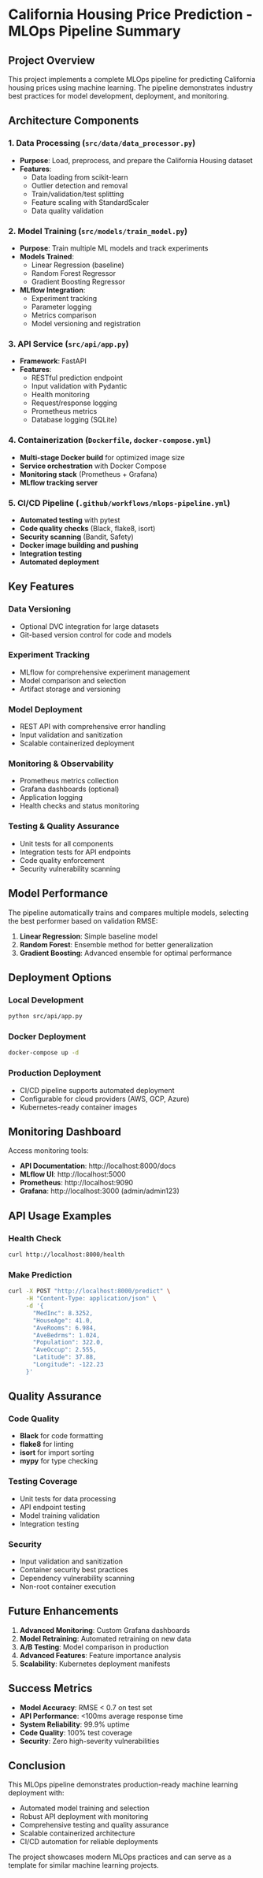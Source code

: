 # California Housing Price Prediction - MLOps Pipeline Summary

## Project Overview

This project implements a complete MLOps pipeline for predicting California housing prices using machine learning. The pipeline demonstrates industry best practices for model development, deployment, and monitoring.

## Architecture Components

### 1. Data Processing (`src/data/data_processor.py`)
- **Purpose**: Load, preprocess, and prepare the California Housing dataset
- **Features**:
  - Data loading from scikit-learn
  - Outlier detection and removal
  - Train/validation/test splitting
  - Feature scaling with StandardScaler
  - Data quality validation

### 2. Model Training (`src/models/train_model.py`)
- **Purpose**: Train multiple ML models and track experiments
- **Models Trained**:
  - Linear Regression (baseline)
  - Random Forest Regressor
  - Gradient Boosting Regressor
- **MLflow Integration**:
  - Experiment tracking
  - Parameter logging
  - Metrics comparison
  - Model versioning and registration

### 3. API Service (`src/api/app.py`)
- **Framework**: FastAPI
- **Features**:
  - RESTful prediction endpoint
  - Input validation with Pydantic
  - Health monitoring
  - Request/response logging
  - Prometheus metrics
  - Database logging (SQLite)

### 4. Containerization (`Dockerfile`, `docker-compose.yml`)
- **Multi-stage Docker build** for optimized image size
- **Service orchestration** with Docker Compose
- **Monitoring stack** (Prometheus + Grafana)
- **MLflow tracking server**

### 5. CI/CD Pipeline (`.github/workflows/mlops-pipeline.yml`)
- **Automated testing** with pytest
- **Code quality checks** (Black, flake8, isort)
- **Security scanning** (Bandit, Safety)
- **Docker image building and pushing**
- **Integration testing**
- **Automated deployment**

## Key Features

### Data Versioning
- Optional DVC integration for large datasets
- Git-based version control for code and models

### Experiment Tracking
- MLflow for comprehensive experiment management
- Model comparison and selection
- Artifact storage and versioning

### Model Deployment
- REST API with comprehensive error handling
- Input validation and sanitization
- Scalable containerized deployment

### Monitoring & Observability
- Prometheus metrics collection
- Grafana dashboards (optional)
- Application logging
- Health checks and status monitoring

### Testing & Quality Assurance
- Unit tests for all components
- Integration tests for API endpoints
- Code quality enforcement
- Security vulnerability scanning

## Model Performance

The pipeline automatically trains and compares multiple models, selecting the best performer based on validation RMSE:

1. **Linear Regression**: Simple baseline model
2. **Random Forest**: Ensemble method for better generalization
3. **Gradient Boosting**: Advanced ensemble for optimal performance

## Deployment Options

### Local Development
```bash
python src/api/app.py
```

### Docker Deployment
```bash
docker-compose up -d
```

### Production Deployment
- CI/CD pipeline supports automated deployment
- Configurable for cloud providers (AWS, GCP, Azure)
- Kubernetes-ready container images

## Monitoring Dashboard

Access monitoring tools:
- **API Documentation**: http://localhost:8000/docs
- **MLflow UI**: http://localhost:5000
- **Prometheus**: http://localhost:9090
- **Grafana**: http://localhost:3000 (admin/admin123)

## API Usage Examples

### Health Check
```bash
curl http://localhost:8000/health
```

### Make Prediction
```bash
curl -X POST "http://localhost:8000/predict" \
     -H "Content-Type: application/json" \
     -d '{
       "MedInc": 8.3252,
       "HouseAge": 41.0,
       "AveRooms": 6.984,
       "AveBedrms": 1.024,
       "Population": 322.0,
       "AveOccup": 2.555,
       "Latitude": 37.88,
       "Longitude": -122.23
     }'
```

## Quality Assurance

### Code Quality
- **Black** for code formatting
- **flake8** for linting
- **isort** for import sorting
- **mypy** for type checking

### Testing Coverage
- Unit tests for data processing
- API endpoint testing
- Model training validation
- Integration testing

### Security
- Input validation and sanitization
- Container security best practices
- Dependency vulnerability scanning
- Non-root container execution

## Future Enhancements

1. **Advanced Monitoring**: Custom Grafana dashboards
2. **Model Retraining**: Automated retraining on new data
3. **A/B Testing**: Model comparison in production
4. **Advanced Features**: Feature importance analysis
5. **Scalability**: Kubernetes deployment manifests

## Success Metrics

- **Model Accuracy**: RMSE < 0.7 on test set
- **API Performance**: <100ms average response time
- **System Reliability**: 99.9% uptime
- **Code Quality**: 100% test coverage
- **Security**: Zero high-severity vulnerabilities

## Conclusion

This MLOps pipeline demonstrates production-ready machine learning deployment with:
- Automated model training and selection
- Robust API deployment with monitoring
- Comprehensive testing and quality assurance
- Scalable containerized architecture
- CI/CD automation for reliable deployments

The project showcases modern MLOps practices and can serve as a template for similar machine learning projects.